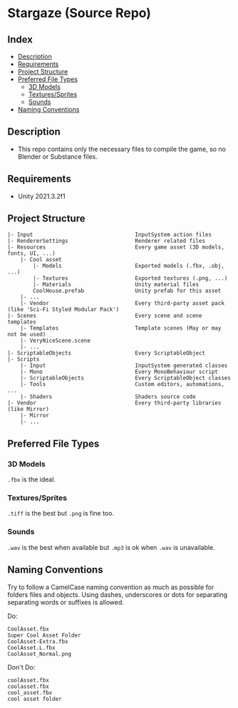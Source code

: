 # Stargaze (Source Repo)

## Index

- [Description](#Description)
- [Requirements](#Requirements)
- [Project Structure](#Project-Structure)
- [Preferred File Types](#Preferred-File-Types)
    - [3D Models](#3D-Models)
    - [Textures/Sprites](#Textures/Sprites)
    - [Sounds](#Sounds)
- [Naming Conventions](#Naming-Conventions)

## Description

- This repo contains only the necessary files to compile the game, so no Blender or Substance files.

## Requirements

- Unity 2021.3.2f1

## Project Structure

```
|- Input                                InputSystem action files
|- RendererSettings                     Renderer related files
|- Resources                            Every game asset (3D models, fonts, UI, ...)
    |- Cool asset
        |- Models                       Exported models (.fbx, .obj, ...)
        |- Textures                     Exported textures (.png, ...)
        |- Materials                    Unity material files
        CoolHouse.prefab                Unity prefab for this asset
    |- ...
    |- Vendor                           Every third-party asset pack (like 'Sci-Fi Styled Modular Pack')
|- Scenes                               Every scene and scene templates
    |- Templates                        Template scenes (May or may not be used)
    |- VeryNiceScene.scene
    |- ...
|- ScriptableObjects                    Every ScriptableObject
|- Scripts
    |- Input                            InputSystem generated classes
    |- Mono                             Every MonoBehaviour script
    |- ScriptableObjects                Every ScriptableObject classes
    |- Tools                            Custom editors, automations, ...
    |- Shaders                          Shaders source code
|- Vendor                               Every third-party libraries (like Mirror)
    |- Mirror
    |- ...
```

## Preferred File Types

### 3D Models

```.fbx``` is the ideal.

### Textures/Sprites

```.tiff``` is the best but ```.png``` is fine too.

### Sounds

```.wav``` is the best when available but ```.mp3``` is ok when ```.wav``` is unavailable.

## Naming Conventions

Try to follow a CamelCase naming convention as much as possible for folders files and objects.
Using dashes, underscores or dots for separating separating words or suffixes is allowed.

Do:
```
CoolAsset.fbx
Super Cool Asset Folder
CoolAsset-Extra.fbx
CoolAsset.L.fbx
CoolAsset_Normal.png
```

Don't Do:
```
coolAsset.fbx
coolasset.fbx
cool_asset.fbx
cool asset folder
```
